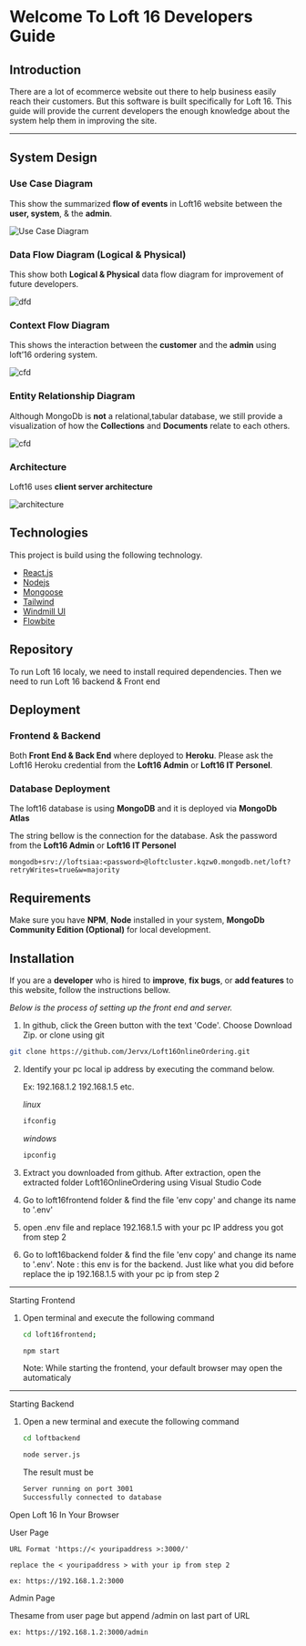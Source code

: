 # Welcome To Loft 16 Developers Guide

## Introduction
There are a lot of ecommerce website out there to help business easily reach their customers. But this software is built specifically for Loft 16. This guide will provide the current developers the enough knowledge about the system help them in improving the site.

<hr>



## System Design


### Use Case Diagram

This show the summarized **flow of events** in Loft16 website between the **user, system**, & the **admin**.

![Use Case Diagram](./images/usecasediagram.png)



### Data Flow Diagram (Logical & Physical)

This show both **Logical & Physical** data flow diagram for improvement of future developers.

![dfd](./images/loftdfd.png)


### Context Flow Diagram

This shows the interaction between the **customer** and the **admin** using loft’16 ordering system.

![cfd](./images/cfd.png)

### Entity Relationship Diagram
Although MongoDb is **not** a relational,tabular database, we still provide a visualization of how the **Collections** and **Documents** relate to each others.

![cfd](./images/erd.png)

### Architecture
Loft16 uses **client server architecture**

![architecture](./images/architecture.png)

## Technologies

This project is build using the following technology.

- [React.js](https://reactjs.org/)
- [Nodejs](https://nodejs.org/en/about/)
- [Mongoose](https://mongoosejs.com/)
- [Tailwind](https://tailwindcss.com/)
- [Windmill UI](https://windmillui.com/react-ui)
- [Flowbite](https://flowbite.com/)


## Repository

To run Loft 16 localy, we need to install required dependencies. Then we need to run Loft 16 backend & Front end

## Deployment

### Frontend & Backend
Both **Front End & Back End** where deployed to **Heroku**. Please ask the Loft16 Heroku credential from the **Loft16 Admin** or **Loft16 IT Personel**.

### Database Deployment
The loft16 database is using **MongoDB** and it is deployed via **MongoDb Atlas**

The string bellow is the connection for the database. Ask the password from the **Loft16 Admin** or **Loft16 IT Personel**

```
mongodb+srv://loftsiaa:<password>@loftcluster.kqzw0.mongodb.net/loft?retryWrites=true&w=majority
```

## Requirements

Make sure you have **NPM**, **Node** installed in your system, **MongoDb Community Edition (Optional)** for local development.

## Installation
If you are a **developer** who is hired to **improve**, **fix bugs**, or **add features** to this website, follow the instructions bellow. 

_Below is the process of setting up the front end and server._

1. In github, click the Green button with the text 'Code'. Choose Download Zip. or clone using git

```sh
git clone https://github.com/Jervx/Loft16OnlineOrdering.git
```

2. Identify your pc local ip address by executing the command below.

   Ex: 192.168.1.2 192.168.1.5 etc.

   _linux_

   ```sh
   ifconfig
   ```

   _windows_

   ```sh
   ipconfig
   ```

3. Extract you downloaded from github. After extraction, open the extracted folder Loft16OnlineOrdering using Visual Studio Code

4. Go to loft16frontend folder & find the file 'env copy' and change its name to '.env'

5. open .env file and replace 192.168.1.5 with your pc IP address you got from step 2

6. Go to loft16backend folder & find the file 'env copy' and change its name to '.env'. Note : this env is for the backend. Just like what you did before replace the ip 192.168.1.5 with your pc ip from step 2

<hr>

Starting Frontend

1. Open terminal and execute the following command

   ```sh
   cd loft16frontend;
   ```

   ```sh
   npm start
   ```
   
    Note: While starting the frontend, your default browser may open the automaticaly
<hr>

Starting Backend

1. Open a new terminal and execute the following command
   ```sh
   cd loftbackend
   ```
   ```sh
   node server.js
   ```
   The result must be
   ```sh
   Server running on port 3001
   Successfully connected to database
   ```

Open Loft 16 In Your Browser

User Page

    URL Format 'https://< youripaddress >:3000/'
    
    replace the < youripaddress > with your ip from step 2

    ex: https://192.168.1.2:3000


Admin Page
   
Thesame from user page but append /admin on last part of URL

    ex: https://192.168.1.2:3000/admin

